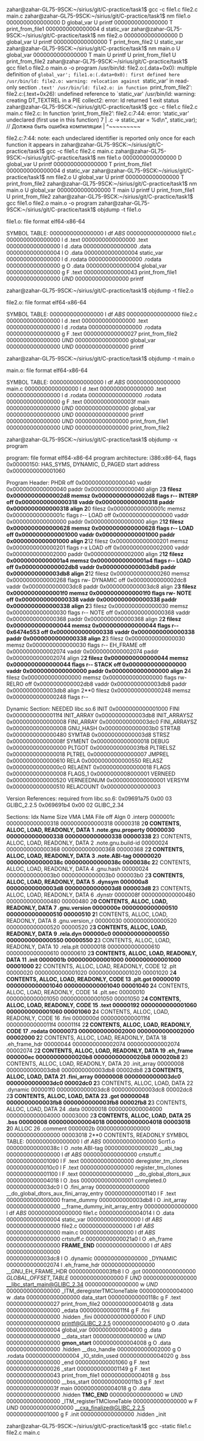 zahar@zahar-GL75-9SCK:~/sirius/git/C-practice/task1$ gcc -c file1.c file2.c main.c
zahar@zahar-GL75-9SCK:~/sirius/git/C-practice/task1$ nm file1.o
0000000000000000 D global_var
                 U printf
0000000000000000 T print_from_file1
0000000000000004 d static_var
zahar@zahar-GL75-9SCK:~/sirius/git/C-practice/task1$ nm file2.o
0000000000000000 D global_var
                 U printf
0000000000000000 T print_from_file2
                 U static_var
zahar@zahar-GL75-9SCK:~/sirius/git/C-practice/task1$ nm main.o
                 U global_var
0000000000000000 T main
                 U printf
                 U print_from_file1
                 U print_from_file2
zahar@zahar-GL75-9SCK:~/sirius/git/C-practice/task1$ gcc file1.o file2.o main.o -o program
/usr/bin/ld: file2.o:(.data+0x0): multiple definition of `global_var'; file1.o:(.data+0x0): first defined here
/usr/bin/ld: file2.o: warning: relocation against `static_var' in read-only section `.text'
/usr/bin/ld: file2.o: in function `print_from_file2':
file2.c:(.text+0x26): undefined reference to `static_var'
/usr/bin/ld: warning: creating DT_TEXTREL in a PIE
collect2: error: ld returned 1 exit status
zahar@zahar-GL75-9SCK:~/sirius/git/C-practice/task1$ gcc -c file1.c file2.c main.c
file2.c: In function ‘print_from_file2’:
file2.c:7:44: error: ‘static_var’ undeclared (first use in this function)
    7 | .c -> static_var = %d\n", static_var); // Должна быть ошибка компиляции
      |                           ^~~~~~~~~~

file2.c:7:44: note: each undeclared identifier is reported only once for each function it appears in
zahar@zahar-GL75-9SCK:~/sirius/git/C-practice/task1$ gcc -c file1.c file2.c main.c
zahar@zahar-GL75-9SCK:~/sirius/git/C-practice/task1$ nm file1.o
0000000000000000 D global_var
                 U printf
0000000000000000 T print_from_file1
0000000000000004 d static_var
zahar@zahar-GL75-9SCK:~/sirius/git/C-practice/task1$ nm file2.o
                 U global_var
                 U printf
0000000000000000 T print_from_file2
zahar@zahar-GL75-9SCK:~/sirius/git/C-practice/task1$ nm main.o
                 U global_var
0000000000000000 T main
                 U printf
                 U print_from_file1
                 U print_from_file2
zahar@zahar-GL75-9SCK:~/sirius/git/C-practice/task1$ gcc file1.o file2.o main.o -o program
zahar@zahar-GL75-9SCK:~/sirius/git/C-practice/task1$ objdump -t file1.o

file1.o:     file format elf64-x86-64

SYMBOL TABLE:
0000000000000000 l    df *ABS*  0000000000000000 file1.c
0000000000000000 l    d  .text  0000000000000000 .text
0000000000000000 l    d  .data  0000000000000000 .data
0000000000000004 l     O .data  0000000000000004 static_var
0000000000000000 l    d  .rodata        0000000000000000 .rodata
0000000000000000 g     O .data  0000000000000004 global_var
0000000000000000 g     F .text  0000000000000043 print_from_file1
0000000000000000         *UND*  0000000000000000 printf


zahar@zahar-GL75-9SCK:~/sirius/git/C-practice/task1$ objdump -t file2.o

file2.o:     file format elf64-x86-64

SYMBOL TABLE:
0000000000000000 l    df *ABS*  0000000000000000 file2.c
0000000000000000 l    d  .text  0000000000000000 .text
0000000000000000 l    d  .rodata        0000000000000000 .rodata
0000000000000000 g     F .text  0000000000000027 print_from_file2
0000000000000000         *UND*  0000000000000000 global_var
0000000000000000         *UND*  0000000000000000 printf


zahar@zahar-GL75-9SCK:~/sirius/git/C-practice/task1$ objdump -t main.o

main.o:     file format elf64-x86-64

SYMBOL TABLE:
0000000000000000 l    df *ABS*  0000000000000000 main.c
0000000000000000 l    d  .text  0000000000000000 .text
0000000000000000 l    d  .rodata        0000000000000000 .rodata
0000000000000000 g     F .text  000000000000003f main
0000000000000000         *UND*  0000000000000000 global_var
0000000000000000         *UND*  0000000000000000 printf
0000000000000000         *UND*  0000000000000000 print_from_file1
0000000000000000         *UND*  0000000000000000 print_from_file2


zahar@zahar-GL75-9SCK:~/sirius/git/C-practice/task1$ objdump -x program

program:     file format elf64-x86-64
program
architecture: i386:x86-64, flags 0x00000150:
HAS_SYMS, DYNAMIC, D_PAGED
start address 0x0000000000001060

Program Header:
    PHDR off    0x0000000000000040 vaddr 0x0000000000000040 paddr 0x0000000000000040 align 2**3
         filesz 0x00000000000002d8 memsz 0x00000000000002d8 flags r--
  INTERP off    0x0000000000000318 vaddr 0x0000000000000318 paddr 0x0000000000000318 align 2**0
         filesz 0x000000000000001c memsz 0x000000000000001c flags r--
    LOAD off    0x0000000000000000 vaddr 0x0000000000000000 paddr 0x0000000000000000 align 2**12
         filesz 0x0000000000000628 memsz 0x0000000000000628 flags r--
    LOAD off    0x0000000000001000 vaddr 0x0000000000001000 paddr 0x0000000000001000 align 2**12
         filesz 0x0000000000000201 memsz 0x0000000000000201 flags r-x
    LOAD off    0x0000000000002000 vaddr 0x0000000000002000 paddr 0x0000000000002000 align 2**12
         filesz 0x00000000000001a4 memsz 0x00000000000001a4 flags r--
    LOAD off    0x0000000000002db8 vaddr 0x0000000000003db8 paddr 0x0000000000003db8 align 2**12
         filesz 0x0000000000000260 memsz 0x0000000000000268 flags rw-
 DYNAMIC off    0x0000000000002dc8 vaddr 0x0000000000003dc8 paddr 0x0000000000003dc8 align 2**3
         filesz 0x00000000000001f0 memsz 0x00000000000001f0 flags rw-
    NOTE off    0x0000000000000338 vaddr 0x0000000000000338 paddr 0x0000000000000338 align 2**3
         filesz 0x0000000000000030 memsz 0x0000000000000030 flags r--
    NOTE off    0x0000000000000368 vaddr 0x0000000000000368 paddr 0x0000000000000368 align 2**2
         filesz 0x0000000000000044 memsz 0x0000000000000044 flags r--
0x6474e553 off    0x0000000000000338 vaddr 0x0000000000000338 paddr 0x0000000000000338 align 2**3
         filesz 0x0000000000000030 memsz 0x0000000000000030 flags r--
EH_FRAME off    0x0000000000002074 vaddr 0x0000000000002074 paddr 0x0000000000002074 align 2**2
         filesz 0x0000000000000044 memsz 0x0000000000000044 flags r--
   STACK off    0x0000000000000000 vaddr 0x0000000000000000 paddr 0x0000000000000000 align 2**4
         filesz 0x0000000000000000 memsz 0x0000000000000000 flags rw-
   RELRO off    0x0000000000002db8 vaddr 0x0000000000003db8 paddr 0x0000000000003db8 align 2**0
         filesz 0x0000000000000248 memsz 0x0000000000000248 flags r--

Dynamic Section:
  NEEDED               libc.so.6
  INIT                 0x0000000000001000
  FINI                 0x00000000000011f4
  INIT_ARRAY           0x0000000000003db8
  INIT_ARRAYSZ         0x0000000000000008
  FINI_ARRAY           0x0000000000003dc0
  FINI_ARRAYSZ         0x0000000000000008
  GNU_HASH             0x00000000000003b0
  STRTAB               0x0000000000000480
  SYMTAB               0x00000000000003d8
  STRSZ                0x000000000000008f
  SYMENT               0x0000000000000018
  DEBUG                0x0000000000000000
  PLTGOT               0x0000000000003fb8
  PLTRELSZ             0x0000000000000018
  PLTREL               0x0000000000000007
  JMPREL               0x0000000000000610
  RELA                 0x0000000000000550
  RELASZ               0x00000000000000c0
  RELAENT              0x0000000000000018
  FLAGS                0x0000000000000008
  FLAGS_1              0x0000000008000001
  VERNEED              0x0000000000000520
  VERNEEDNUM           0x0000000000000001
  VERSYM               0x0000000000000510
  RELACOUNT            0x0000000000000003

Version References:
  required from libc.so.6:
    0x09691a75 0x00 03 GLIBC_2.2.5
    0x069691b4 0x00 02 GLIBC_2.34

Sections:
Idx Name          Size      VMA               LMA               File off  Algn
  0 .interp       0000001c  0000000000000318  0000000000000318  00000318  2**0
                  CONTENTS, ALLOC, LOAD, READONLY, DATA
  1 .note.gnu.property 00000030  0000000000000338  0000000000000338  00000338  2**3
                  CONTENTS, ALLOC, LOAD, READONLY, DATA
  2 .note.gnu.build-id 00000024  0000000000000368  0000000000000368  00000368  2**2
                  CONTENTS, ALLOC, LOAD, READONLY, DATA
  3 .note.ABI-tag 00000020  000000000000038c  000000000000038c  0000038c  2**2
                  CONTENTS, ALLOC, LOAD, READONLY, DATA
  4 .gnu.hash     00000024  00000000000003b0  00000000000003b0  000003b0  2**3
                  CONTENTS, ALLOC, LOAD, READONLY, DATA
  5 .dynsym       000000a8  00000000000003d8  00000000000003d8  000003d8  2**3
                  CONTENTS, ALLOC, LOAD, READONLY, DATA
  6 .dynstr       0000008f  0000000000000480  0000000000000480  00000480  2**0
                  CONTENTS, ALLOC, LOAD, READONLY, DATA
  7 .gnu.version  0000000e  0000000000000510  0000000000000510  00000510  2**1
                  CONTENTS, ALLOC, LOAD, READONLY, DATA
  8 .gnu.version_r 00000030  0000000000000520  0000000000000520  00000520  2**3
                  CONTENTS, ALLOC, LOAD, READONLY, DATA
  9 .rela.dyn     000000c0  0000000000000550  0000000000000550  00000550  2**3
                  CONTENTS, ALLOC, LOAD, READONLY, DATA
 10 .rela.plt     00000018  0000000000000610  0000000000000610  00000610  2**3
                  CONTENTS, ALLOC, LOAD, READONLY, DATA
 11 .init         0000001b  0000000000001000  0000000000001000  00001000  2**2
                  CONTENTS, ALLOC, LOAD, READONLY, CODE
 12 .plt          00000020  0000000000001020  0000000000001020  00001020  2**4
                  CONTENTS, ALLOC, LOAD, READONLY, CODE
 13 .plt.got      00000010  0000000000001040  0000000000001040  00001040  2**4
                  CONTENTS, ALLOC, LOAD, READONLY, CODE
 14 .plt.sec      00000010  0000000000001050  0000000000001050  00001050  2**4
                  CONTENTS, ALLOC, LOAD, READONLY, CODE
 15 .text         00000192  0000000000001060  0000000000001060  00001060  2**4
                  CONTENTS, ALLOC, LOAD, READONLY, CODE
 16 .fini         0000000d  00000000000011f4  00000000000011f4  000011f4  2**2
                  CONTENTS, ALLOC, LOAD, READONLY, CODE
 17 .rodata       00000073  0000000000002000  0000000000002000  00002000  2**2
                  CONTENTS, ALLOC, LOAD, READONLY, DATA
 18 .eh_frame_hdr 00000044  0000000000002074  0000000000002074  00002074  2**2
                  CONTENTS, ALLOC, LOAD, READONLY, DATA
 19 .eh_frame     000000ec  00000000000020b8  00000000000020b8  000020b8  2**3
                  CONTENTS, ALLOC, LOAD, READONLY, DATA
 20 .init_array   00000008  0000000000003db8  0000000000003db8  00002db8  2**3
                  CONTENTS, ALLOC, LOAD, DATA
 21 .fini_array   00000008  0000000000003dc0  0000000000003dc0  00002dc0  2**3
                  CONTENTS, ALLOC, LOAD, DATA
 22 .dynamic      000001f0  0000000000003dc8  0000000000003dc8  00002dc8  2**3
                  CONTENTS, ALLOC, LOAD, DATA
 23 .got          00000048  0000000000003fb8  0000000000003fb8  00002fb8  2**3
                  CONTENTS, ALLOC, LOAD, DATA
 24 .data         00000018  0000000000004000  0000000000004000  00003000  2**3
                  CONTENTS, ALLOC, LOAD, DATA
 25 .bss          00000008  0000000000004018  0000000000004018  00003018  2**0
                  ALLOC
 26 .comment      0000002b  0000000000000000  0000000000000000  00003018  2**0
                  CONTENTS, READONLY
SYMBOL TABLE:
0000000000000000 l    df *ABS*  0000000000000000              Scrt1.o
000000000000038c l     O .note.ABI-tag  0000000000000020              __abi_tag
0000000000000000 l    df *ABS*  0000000000000000              crtstuff.c
0000000000001090 l     F .text  0000000000000000              deregister_tm_clones
00000000000010c0 l     F .text  0000000000000000              register_tm_clones
0000000000001100 l     F .text  0000000000000000              __do_global_dtors_aux
0000000000004018 l     O .bss   0000000000000001              completed.0
0000000000003dc0 l     O .fini_array    0000000000000000              __do_global_dtors_aux_fini_array_entry
0000000000001140 l     F .text  0000000000000000              frame_dummy
0000000000003db8 l     O .init_array    0000000000000000              __frame_dummy_init_array_entry
0000000000000000 l    df *ABS*  0000000000000000              file1.c
0000000000004014 l     O .data  0000000000000004              static_var
0000000000000000 l    df *ABS*  0000000000000000              file2.c
0000000000000000 l    df *ABS*  0000000000000000              main.c
0000000000000000 l    df *ABS*  0000000000000000              crtstuff.c
00000000000021a0 l     O .eh_frame      0000000000000000              __FRAME_END__
0000000000000000 l    df *ABS*  0000000000000000              
0000000000003dc8 l     O .dynamic       0000000000000000              _DYNAMIC
0000000000002074 l       .eh_frame_hdr  0000000000000000              __GNU_EH_FRAME_HDR
0000000000003fb8 l     O .got   0000000000000000              _GLOBAL_OFFSET_TABLE_
0000000000000000       F *UND*  0000000000000000              __libc_start_main@GLIBC_2.34
0000000000000000  w      *UND*  0000000000000000              _ITM_deregisterTMCloneTable
0000000000004000  w      .data  0000000000000000              data_start
000000000000118c g     F .text  0000000000000027              print_from_file2
0000000000004018 g       .data  0000000000000000              _edata
00000000000011f4 g     F .fini  0000000000000000              .hidden _fini
0000000000000000       F *UND*  0000000000000000              printf@GLIBC_2.2.5
0000000000004010 g     O .data  0000000000000004              global_var
0000000000004000 g       .data  0000000000000000              __data_start
0000000000000000  w      *UND*  0000000000000000              __gmon_start__
0000000000004008 g     O .data  0000000000000000              .hidden __dso_handle
0000000000002000 g     O .rodata        0000000000000004              _IO_stdin_used
0000000000004020 g       .bss   0000000000000000              _end
0000000000001060 g     F .text  0000000000000026              _start
0000000000001149 g     F .text  0000000000000043              print_from_file1
0000000000004018 g       .bss   0000000000000000              __bss_start
00000000000011b3 g     F .text  000000000000003f              main
0000000000004018 g     O .data  0000000000000000              .hidden __TMC_END__
0000000000000000  w      *UND*  0000000000000000              _ITM_registerTMCloneTable
0000000000000000  w    F *UND*  0000000000000000              __cxa_finalize@GLIBC_2.2.5
0000000000001000 g     F .init  0000000000000000              .hidden _init


zahar@zahar-GL75-9SCK:~/sirius/git/C-practice/task1$ gcc -static file1.c file2.c main.c

